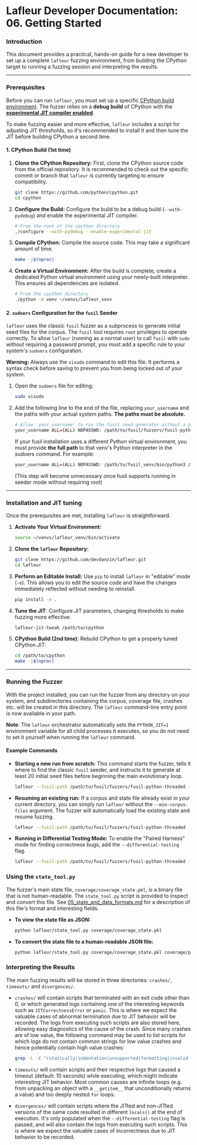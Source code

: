 # Lafleur Developer Documentation: 06. Getting Started

### Introduction

This document provides a practical, hands-on guide for a new developer to set up a complete `lafleur` fuzzing environment, from building the CPython target to running a fuzzing session and interpreting the results.

-----

### Prerequisites

Before you can run `lafleur`, you must set up a specific [CPython build environment](https://devguide.python.org/getting-started/setup-building/#setup-and-building). The fuzzer relies on a **debug build** of CPython with the [**experimental JIT compiler enabled**](https://github.com/python/cpython/blob/main/Tools/jit/README.md).

To make fuzzing easier and more effective, `lafleur` includes a script for adjusting JIT thresholds, so it's recommended to install it and then tune the JIT before building CPython a second time.

#### 1\. CPython Build (1st time)

1.  **Clone the CPython Repository:** First, clone the CPython source code from the official repository. It is recommended to check out the specific commit or branch that `lafleur` is currently targeting to ensure compatibility.

    ```bash
    git clone https://github.com/python/cpython.git
    cd cpython
    ```

2.  **Configure the Build:** Configure the build to be a debug build (`--with-pydebug`) and enable the experimental JIT compiler.

    ```bash
    # From the root of the cpython directory
    ./configure --with-pydebug --enable-experimental-jit
    ```

3.  **Compile CPython:** Compile the source code. This may take a significant amount of time.

    ```bash
    make -j$(nproc)
    ```

4.  **Create a Virtual Environment:** After the build is complete, create a dedicated Python virtual environment using your newly-built interpreter. This ensures all dependencies are isolated.

    ```bash
    # From the cpython directory
    ./python -m venv ~/venvs/lafleur_venv
    ```

#### 2\. `sudoers` Configuration for the `fusil` Seeder

`lafleur` uses the classic `fusil` fuzzer as a subprocess to generate initial seed files for the corpus. The `fusil` tool requires `root` privileges to operate correctly. To allow `lafleur` (running as a normal user) to call `fusil` with `sudo` without requiring a password prompt, you must add a specific rule to your system's `sudoers` configuration.

**Warning:** Always use the `visudo` command to edit this file. It performs a syntax check before saving to prevent you from being locked out of your system.

1.  Open the `sudoers` file for editing:

    ```bash
    sudo visudo
    ```

2.  Add the following line to the end of the file, replacing `your_username` and the paths with your actual system paths. **The paths must be absolute.**

    ```bash
    # Allow 'your_username' to run the fusil seed generator without a password
    your_username ALL=(ALL) NOPASSWD: /path/to/fusil/fuzzers/fusil-python-threaded
    ```
    If your fusil installation uses a different Python virtual environment, you must provide **the full path** to that venv's Python interpreter in the sudoers command. For example:

    ```bash
    your_username ALL=(ALL) NOPASSWD: /path/to/fusil_venv/bin/python3 /path/to/fusil/fuzzers/fusil-python-threaded *
    ```

    (This step will become unnecessary once fusil supports running in seeder mode without requiring root)

-----

### Installation and JIT tuning

Once the prerequisites are met, installing `lafleur` is straightforward.

1.  **Activate Your Virtual Environment:**

    ```bash
    source ~/venvs/lafleur_venv/bin/activate
    ```

2.  **Clone the `lafleur` Repository:**

    ```bash
    git clone https://github.com/devdanzin/lafleur.git
    cd lafleur
    ```

3.  **Perform an Editable Install:** Use `pip` to install `lafleur` in "editable" mode (`-e`). This allows you to edit the source code and have the changes immediately reflected without needing to reinstall.

    ```bash
    pip install -e .
    ```

4. **Tune the JIT**: Configure JIT parameters, changing thresholds to make fuzzing more effective:

    ```bash
    lafleur-jit-tweak /path/to/cpython
    ```

5. **CPython Build (2nd time)**: Rebuild CPython to get a properly tuned CPython JIT:

    ```bash
    cd /path/to/cpython
    make -j$(nproc)
    ```

-----

### Running the Fuzzer

With the project installed, you can run the fuzzer from any directory on your system, and subdirectories containing the corpus, coverage file, crashes etc. will be created in this directory. The `lafleur` command-line entry point is now available in your path.

**Note**: The `lafleur` orchestrator automatically sets the `PYTHON_JIT=1` environment variable for all child processes it executes, so you do not need to set it yourself when running the `lafleur` command.

#### Example Commands

  * **Starting a new run from scratch:**
    This command starts the fuzzer, tells it where to find the classic `fusil` seeder, and instructs it to generate at least 20 initial seed files before beginning the main evolutionary loop.

    ```bash
    lafleur --fusil-path /path/to/fusil/fuzzers/fusil-python-threaded --min-corpus-files 20
    ```

  * **Resuming an existing run:**
    If a corpus and state file already exist in your current directory, you can simply run `lafleur` without the `--min-corpus-files` argument. The fuzzer will automatically load the existing state and resume fuzzing.

    ```bash
    lafleur --fusil-path /path/to/fusil/fuzzers/fusil-python-threaded
    ```

  * **Running in Differential Testing Mode:**
    To enable the "Paired Harness" mode for finding correctness bugs, add the `--differential-testing` flag.

    ```bash
    lafleur --fusil-path /path/to/fusil/fuzzers/fusil-python-threaded --differential-testing
    ```

### Using the `state_tool.py`

The fuzzer's main state file, `coverage/coverage_state.pkl`, is a binary file that is not human-readable. The `state_tool.py` script is provided to inspect and convert this file. See [05_state_and_data_formats.md](./05_state_and_data_formats.md) for a description of this file's format and interesting fields.

  * **To view the state file as JSON:**

    ```bash
    python lafleur/state_tool.py coverage/coverage_state.pkl
    ```

  * **To convert the state file to a human-readable JSON file:**

    ```bash
    python lafleur/state_tool.py coverage/coverage_state.pkl coverage/pretty_state.json
    ```

### Interpreting the Results

The main fuzzing results will be stored in three directories: `crashes/`, `timeouts/` and `divergences/`.

  * `crashes/` will contain scripts that terminated with an exit code other than 0, or which generated logs containing one of the interesting keywords such as  `JITCorrectnessError` or `panic`. This is where we expect the valuable cases of abnormal termination due to JIT behavior will be recorded. The logs from executing such scripts are also stored here, allowing easy diagnostics of the cause of the crash. Since many crashes are of low value, the following command may be used to list scripts for which logs do not contain common strings for low value crashes and hence potentially contain high value crashes:
    ```bash
    grep -L -E "(statically|indentation|unsupported|formatting|invalid syntax)" crashes/*.log | sed 's/\.log$/.py/'
    ```
  
  * `timeouts/` will contain scripts and their respective logs that caused a timeout (default: 10 seconds) while executing, which might indicate interesting JIT behavior. Most common causes are infinite loops (e.g. from unpacking an object with a `__getitem__` that unconditionally returns a value) and too deeply nested `for` loops.

  * `divergences/` will contain scripts where the JITted and non-JITted versions of the same code resulted in different `locals()` at the end of execution. It's only populated when the `--differential-testing` flag is passed, and will also contain the logs from executing such scripts. This is where we expect the valuable cases of incorrectness due to JIT behavior to be recorded.
